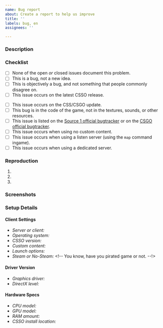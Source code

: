 ```yaml
---
name: Bug report
about: Create a report to help us improve
title: ''
labels: bug, en
assignees: ''

---
```


### Description
<!-- A clear and concise description of what the bug is -->

### Checklist
<!-- You MUST answer "yes" to the following to open an issue -->
<!-- To tick a checkbox, place an 'x' in it, like so: [x] -->
- [ ] None of the open *or* closed issues document this problem.
- [ ] This is a bug, not a new idea.
- [ ] This is objectively a bug, and not something that people commonly disagree on.
- [ ] This issue occurs on the latest CSSO release.
<!-- You do NOT have to answer "yes" to the following, but please mark them if relevant -->
<!-- To tick a checkbox, place an 'x' in it, like so: [x] -->
- [ ] This issue occurs on the CSS/CSGO update.
- [ ] This bug is in the code of the game, not in the textures, sounds, or other resources.
- [ ] This issue is listed on the [Source 1 official bugtracker](https://github.com/ValveSoftware/Source-1-Games/issues) or on the [CSGO official bugtracker](https://github.com/ValveSoftware/csgo-osx-linux/issues).
- [ ] This issue occurs when using no custom content.
- [ ] This issue occurs when using a listen server (using the `map` command ingame).
- [ ] This issue occurs when using a dedicated server.

### Reproduction
<!-- The steps to recreate the bug. -->
<!-- Bugs that cannot be recreated are extremely unlikely to receive a fix -->
1.
2.
3.

### Screenshots
<!-- Add screenshots or videos to help explain your problem -->

### Setup Details
#### Client Settings
<!-- Fill this out for all issues -->
- *Server or client:* <!-- Did you observe this issue from the game client, or by running a dedicated server? -->
- *Operating system:* <!-- Specify a version e.g. Windows 10, Mac OS X Catalina, or `uname -rv` output -->
- *CSSO version:* <!-- Release version number -->
- *Custom content:* <!-- Any 3rd-party content, including config files, skins mods, etc. -->
- *Launch options:* <!-- If using, specify a list of options -->
- *Steam or No-Steam:* <!-- You know, have you pirated game or not. --!>
#### Driver Version
<!-- Fill this out for graphics-related issues -->
- *Graphics driver:* <!-- Specify a version. -->
- *DirectX level:* <!-- Fill this if you know this is means -->
#### Hardware Specs
<!-- Fill this out for performance-related issues -->
- *CPU model:* <!-- Example: AMD RYZEN 3600X -->
- *GPU model:* <!-- Example: NVIDIA GTX 2070 Super -->
- *RAM amount:* <!-- Example: 32GB -->
- *CSSO install location:* <!-- HDD or SSD -->
